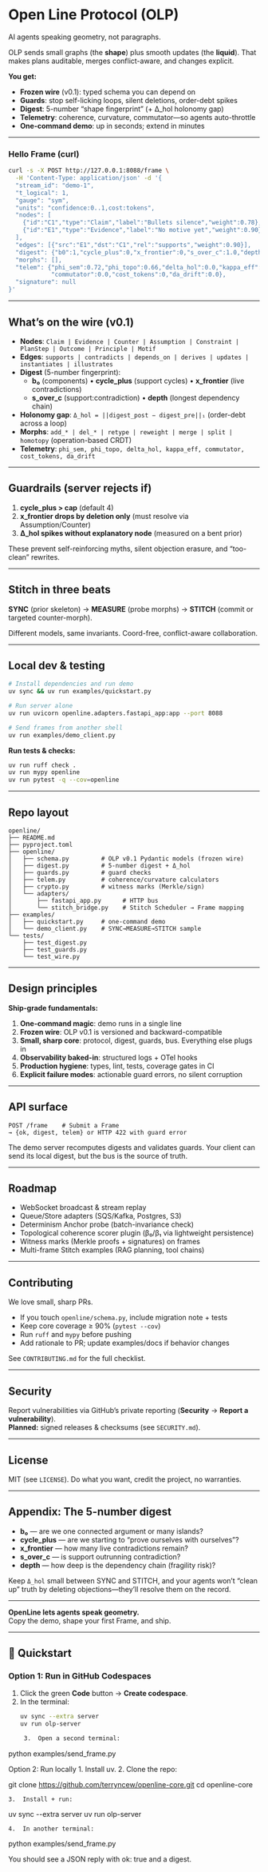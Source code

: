 # Open Line Protocol (OLP)

AI agents speaking geometry, not paragraphs.

OLP sends small graphs (the **shape**) plus smooth updates (the **liquid**). That makes plans auditable, merges conflict-aware, and changes explicit.

**You get:**

- **Frozen wire** (v0.1): typed schema you can depend on
- **Guards**: stop self-licking loops, silent deletions, order-debt spikes
- **Digest**: 5-number “shape fingerprint” (+ Δ_hol holonomy gap)
- **Telemetry**: coherence, curvature, commutator—so agents auto-throttle
- **One-command demo**: up in seconds; extend in minutes

-----

### Hello Frame (curl)

```bash
curl -s -X POST http://127.0.0.1:8088/frame \
  -H 'Content-Type: application/json' -d '{
  "stream_id": "demo-1",
  "t_logical": 1,
  "gauge": "sym",
  "units": "confidence:0..1,cost:tokens",
  "nodes": [
    {"id":"C1","type":"Claim","label":"Bullets silence","weight":0.78},
    {"id":"E1","type":"Evidence","label":"No motive yet","weight":0.90}
  ],
  "edges": [{"src":"E1","dst":"C1","rel":"supports","weight":0.90}],
  "digest": {"b0":1,"cycle_plus":0,"x_frontier":0,"s_over_c":1.0,"depth":0},
  "morphs": [],
  "telem": {"phi_sem":0.72,"phi_topo":0.66,"delta_hol":0.0,"kappa_eff":0.30,
            "commutator":0.0,"cost_tokens":0,"da_drift":0.0},
  "signature": null
}'
```

-----

## What’s on the wire (v0.1)

- **Nodes**: `Claim | Evidence | Counter | Assumption | Constraint | PlanStep | Outcome | Principle | Motif`
- **Edges**: `supports | contradicts | depends_on | derives | updates | instantiates | illustrates`
- **Digest** (5-number fingerprint):
  - **b₀** (components) • **cycle_plus** (support cycles) • **x_frontier** (live contradictions)
  - **s_over_c** (support:contradiction) • **depth** (longest dependency chain)
- **Holonomy gap**: `Δ_hol = ||digest_post − digest_pre||₁` (order-debt across a loop)
- **Morphs**: `add_* | del_* | retype | reweight | merge | split | homotopy` (operation-based CRDT)
- **Telemetry**: `phi_sem, phi_topo, delta_hol, kappa_eff, commutator, cost_tokens, da_drift`

-----

## Guardrails (server rejects if)

1. **cycle_plus > cap** (default 4)
1. **x_frontier drops by deletion only** (must resolve via Assumption/Counter)
1. **Δ_hol spikes without explanatory node** (measured on a bent prior)

These prevent self-reinforcing myths, silent objection erasure, and “too-clean” rewrites.

-----

## Stitch in three beats

**SYNC** (prior skeleton) → **MEASURE** (probe morphs) → **STITCH** (commit or targeted counter-morph).

Different models, same invariants. Coord-free, conflict-aware collaboration.

-----

## Local dev & testing

```bash
# Install dependencies and run demo
uv sync && uv run examples/quickstart.py

# Run server alone  
uv run uvicorn openline.adapters.fastapi_app:app --port 8088

# Send frames from another shell
uv run examples/demo_client.py
```

**Run tests & checks:**

```bash
uv run ruff check .
uv run mypy openline  
uv run pytest -q --cov=openline
```

-----

## Repo layout

```
openline/
├── README.md
├── pyproject.toml
├── openline/
│   ├── schema.py         # OLP v0.1 Pydantic models (frozen wire)
│   ├── digest.py         # 5-number digest + Δ_hol
│   ├── guards.py         # guard checks
│   ├── telem.py          # coherence/curvature calculators
│   ├── crypto.py         # witness marks (Merkle/sign)
│   └── adapters/
│       ├── fastapi_app.py      # HTTP bus
│       └── stitch_bridge.py    # Stitch Scheduler → Frame mapping
├── examples/
│   ├── quickstart.py     # one-command demo
│   └── demo_client.py    # SYNC→MEASURE→STITCH sample
└── tests/
    ├── test_digest.py
    ├── test_guards.py
    └── test_wire.py
```

-----

## Design principles

**Ship-grade fundamentals:**

1. **One-command magic**: demo runs in a single line
1. **Frozen wire**: OLP v0.1 is versioned and backward-compatible
1. **Small, sharp core**: protocol, digest, guards, bus. Everything else plugs in
1. **Observability baked-in**: structured logs + OTel hooks
1. **Production hygiene**: types, lint, tests, coverage gates in CI
1. **Explicit failure modes**: actionable guard errors, no silent corruption

-----

## API surface

```
POST /frame    # Submit a Frame
→ {ok, digest, telem} or HTTP 422 with guard error
```

The demo server recomputes digests and validates guards. Your client can send its local digest, but the bus is the source of truth.

-----

## Roadmap

- WebSocket broadcast & stream replay
- Queue/Store adapters (SQS/Kafka, Postgres, S3)
- Determinism Anchor probe (batch-invariance check)
- Topological coherence scorer plugin (β₀/β₁ via lightweight persistence)
- Witness marks (Merkle proofs + signatures) on frames
- Multi-frame Stitch examples (RAG planning, tool chains)

-----

## Contributing

We love small, sharp PRs.

- If you touch `openline/schema.py`, include migration note + tests
- Keep core coverage ≥ 90% (`pytest --cov`)
- Run `ruff` and `mypy` before pushing
- Add rationale to PR; update examples/docs if behavior changes

See `CONTRIBUTING.md` for the full checklist.

-----

## Security

Report vulnerabilities via GitHub’s private reporting (**Security** → **Report a vulnerability**).  
**Planned:** signed releases & checksums (see `SECURITY.md`).

-----

## License

MIT (see `LICENSE`). Do what you want, credit the project, no warranties.

-----

## Appendix: The 5-number digest

- **b₀** — are we one connected argument or many islands?
- **cycle_plus** — are we starting to “prove ourselves with ourselves”?
- **x_frontier** — how many live contradictions remain?
- **s_over_c** — is support outrunning contradiction?
- **depth** — how deep is the dependency chain (fragility risk)?

Keep `Δ_hol` small between SYNC and STITCH, and your agents won’t “clean up” truth by deleting objections—they’ll resolve them on the record.

-----

**OpenLine lets agents speak geometry.**  
Copy the demo, shape your first Frame, and ship.

-----

## 🚀 Quickstart

### Option 1: Run in GitHub Codespaces
1. Click the green **Code** button → **Create codespace**.
2. In the terminal:
   ```bash
   uv sync --extra server
   uv run olp-server

	3.	Open a second terminal:

python examples/send_frame.py



Option 2: Run locally
	1.	Install uv.
	2.	Clone the repo:

git clone https://github.com/terryncew/openline-core.git
cd openline-core


	3.	Install + run:

uv sync --extra server
uv run olp-server


	4.	In another terminal:

python examples/send_frame.py



You should see a JSON reply with ok: true and a digest.


